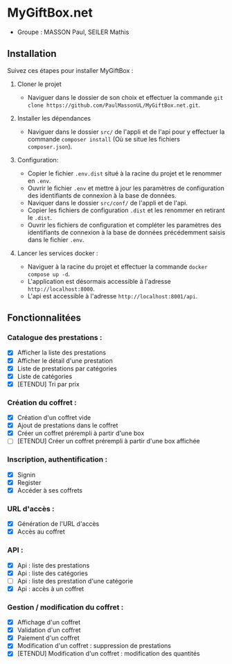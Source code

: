 # MyGiftBox.net

- Groupe : MASSON Paul, SEILER Mathis

## Installation

Suivez ces étapes pour installer MyGiftBox :

1. Cloner le projet
   - Naviguer dans le dossier de son choix et effectuer la commande `git clone https://github.com/PaulMassonUL/MyGiftBox.net.git`.

2. Installer les dépendances 
   - Naviguer dans le dossier `src/` de l'appli et de l'api pour y effectuer
   la commande `composer install` (Où se situe les fichiers `composer.json`).

3. Configuration:
   - Copier le fichier `.env.dist` situé à la racine du projet et le renommer en `.env`.
   - Ouvrir le fichier `.env` et mettre à jour les paramètres de configuration
   des identifiants de connexion à la base de données.
   - Naviquer dans le dossier `src/conf/` de l'appli et de l'api.
   - Copier les fichiers de configuration `.dist` et les renommer en retirant le `.dist`.
   - Ouvrir les fichiers de configuration et compléter les paramètres des identifiants
   de connexion à la base de données précédemment saisis dans le fichier `.env`.

4. Lancer les services docker :
   - Naviguer à la racine du projet et effectuer la commande `docker compose up -d`.
   - L'application est désormais accessible à l'adresse `http://localhost:8000`.
   - L'api est accessible à l'adresse `http://localhost:8001/api`.

## Fonctionnalitées
### Catalogue des prestations :
- [x] Afficher la liste des prestations
- [x] Afficher le détail d'une prestation
- [x] Liste de prestations par catégories
- [x] Liste de catégories
- [x] [ETENDU] Tri par prix
### Création du coffret :
- [x] Création d'un coffret vide
- [x] Ajout de prestations dans le coffret
- [x] Créer un coffret prérempli à partir d'une box
- [ ] [ETENDU] Créer un coffret prérempli à partir d'une box affichée
### Inscription, authentification :
- [x] Signin
- [x] Register
- [x] Accéder à ses coffrets
### URL d'accès :
- [x] Génération de l'URL d'accès
- [x] Accès au coffret
### API :
- [x] Api : liste des prestations
- [x] Api : liste des catégories
- [ ] Api : liste des prestation d'une catégorie
- [x] Api : accès à un coffret
### Gestion / modification du coffret :
- [x] Affichage d'un coffret
- [x] Validation d'un coffret
- [x] Paiement d'un coffret
- [x] Modification d'un coffret : suppression de prestations
- [x] [ETENDU] Modification d'un coffret : modification des quantités